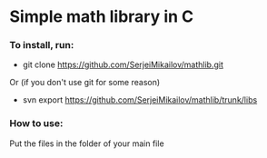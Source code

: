 # Simple math library in C


### To install, run:

- git clone https://github.com/SerjeiMikailov/mathlib.git
 
 Or (if you don't use git for some reason)
 
- svn export https://github.com/SerjeiMikailov/mathlib/trunk/libs

### How to use: 

Put the files in the folder of your main file

